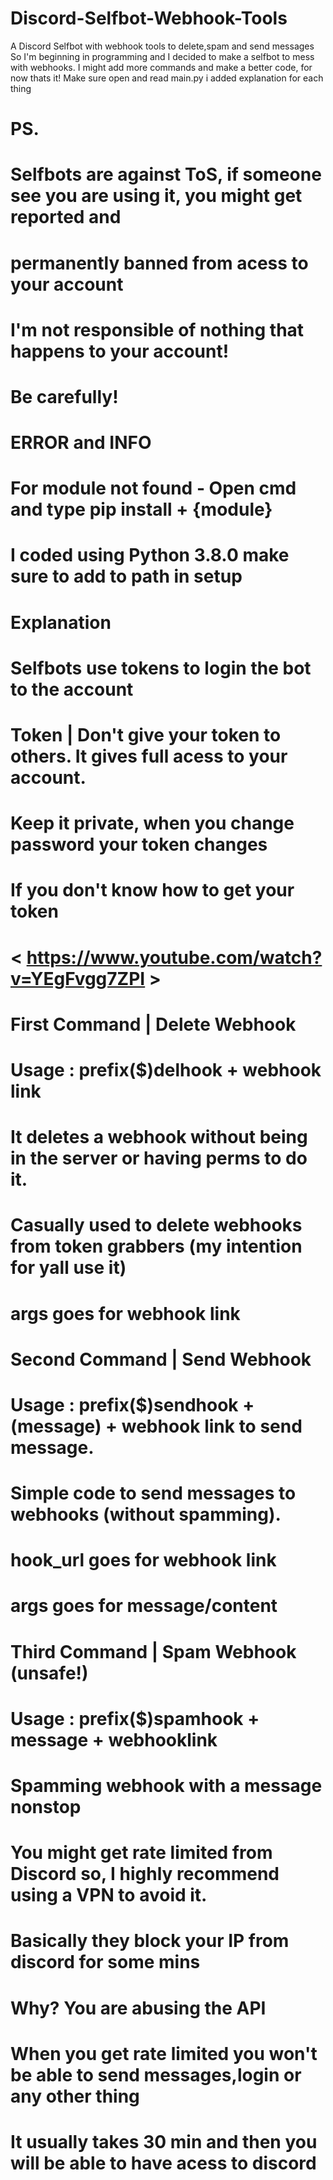 # Discord-Selfbot-Webhook-Tools
A Discord Selfbot with webhook tools to delete,spam and send messages
So I'm beginning in programming and I decided to make a selfbot to mess with webhooks.
I might add more commands and make a better code, for now thats it!
Make sure open and read main.py i added explanation for each thing

# PS.
# Selfbots are against ToS, if someone see you are using it, you might get reported and 
# permanently banned from acess to your account
# I'm not responsible of nothing that happens to your account! 
# Be carefully!

# ERROR and INFO
# For module not found - Open cmd and type pip install + {module}
# I coded using Python 3.8.0 make sure to add to path in setup

# Explanation
# Selfbots use tokens to login the bot to the account
# Token | Don't give your token to others. It gives full acess to your account. 
# Keep it private, when you change password your token changes

# If you don't know how to get your token 
# < https://www.youtube.com/watch?v=YEgFvgg7ZPI >


# First Command  | Delete Webhook
# Usage : prefix($)delhook + webhook link
# It deletes a webhook without being in the server or having perms to do it.
# Casually used to delete webhooks from token grabbers (my intention for yall use it)
# args goes for webhook link

# Second Command | Send Webhook
# Usage : prefix($)sendhook + (message) + webhook link to send message.
# Simple code to send messages to webhooks (without spamming).
# hook_url goes for webhook link
# args goes for message/content

# Third Command | Spam Webhook (unsafe!)
# Usage : prefix($)spamhook + message + webhooklink
# Spamming webhook with a message nonstop
# You might get rate limited from Discord so, I highly recommend using a VPN to avoid it.
# Basically they block your IP from discord for some mins 
# Why? You are abusing the API 
# When you get rate limited you won't be able to send messages,login or any other thing
# It usually takes 30 min and then you will be able to have acess to discord
